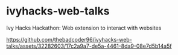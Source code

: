 # ivyhacks-web-talks
Ivy Hacks Hackathon: Web extension to interact with websites



https://github.com/thebadcoder96/ivyhacks-web-talks/assets/32282603/17c2a9a7-de5a-4461-8da9-08e7d5b14a5f

